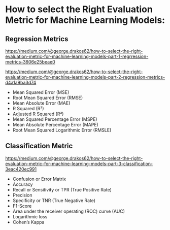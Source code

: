 # How to select the Right Evaluation Metric for Machine Learning Models:
## Regression Metrics
https://medium.com/@george.drakos62/how-to-select-the-right-evaluation-metric-for-machine-learning-models-part-1-regrression-metrics-3606e25beae0

https://medium.com/@george.drakos62/how-to-select-the-right-evaluation-metric-for-machine-learning-models-part-2-regression-metrics-d4a1a9ba3d74 

- Mean Squared Error (MSE)
- Root Mean Squared Error (RMSE)
- Mean Absolute Error (MAE)
- R Squared (R²)
- Adjusted R Squared (R²)
- Mean Squared Percentage Error (MSPE)
- Mean Absolute Percentage Error (MAPE)
- Root Mean Squared Logarithmic Error (RMSLE)

## Classification Metric
https://medium.com/@george.drakos62/how-to-select-the-right-evaluation-metric-for-machine-learning-models-part-3-classification-3eac420ec991 

- Confusion or Error Matrix
- Accuracy
- Recall or Sensitivity or TPR (True Positive Rate)
- Precision
- Specificity or TNR (True Negative Rate)
- F1-Score
- Area under the receiver operating (ROC) curve (AUC)
- Logarithmic loss
- Cohen’s Kappa
